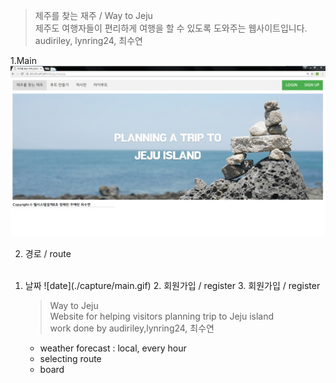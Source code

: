 ﻿>제주를 찾는 재주 / Way to Jeju <br>
>제주도 여행자들이 편리하게 여행을 할 수 있도록 도와주는 웹사이트입니다. <br>
>audiriley, lynring24, 최수연

1.Main
![Main](./capture/main.gif)

2. 경로 / route
<ol type="1"> 
  <li>날짜
  ![date](./capture/main.gif)
2. 회원가입 / register
3. 회원가입 / register    


>Way to Jeju <br>
>Website for helping visitors planning trip to Jeju island<br>
>work done by audiriley,lynring24, 최수연
<ul>
<li> weather forecast : local, every hour
<li> selecting route
<li> board
</ul>

